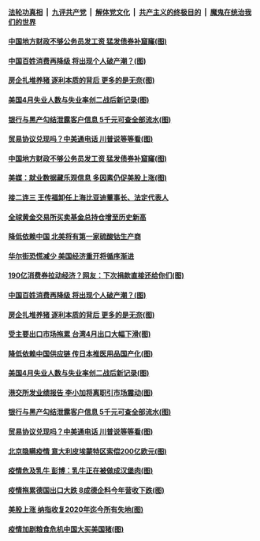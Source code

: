 

####  [法轮功真相](../../../../basic/blob/master/README.md?t=05100002) &nbsp;|&nbsp; [九评共产党](../../../../9ping.md/blob/master/README.md?t=05100002) &nbsp;|&nbsp; [解体党文化](../../../../jtdwh.md/blob/master/README.md?t=05100002)  &nbsp;|&nbsp; [共产主义的终极目的](../../../../gczydzjmd.md/blob/master/README.md?t=05100002) &nbsp;|&nbsp; [魔鬼在统治我们的世界](../../../../mgztzwmdsj.md/blob/master/README.md?t=05100002) 

#### [中国地方财政不够公务员发工资 猛发债券补窟窿(图)](../pages/p5/932705.md?t=05100002) 

#### [中国百姓消费再降级 将出现个人破产潮？(图)](../pages/p5/932609.md?t=05100002) 

#### [房企扎堆养猪 逐利本质的背后 更多的是无奈(图)](../pages/p5/932629.md?t=05100002) 

#### [美国4月失业人数与失业率创二战后新记录(图)](../pages/p5/932587.md?t=05100002) 

#### [银行与黑产勾结泄露客户信息 5千元可查全部流水(图)](../pages/p5/932568.md?t=05100002) 

#### [贸易协议兑现吗？中美通电话 川普说等等看(图)](../pages/p5/932557.md?t=05100002) 

#### [中国地方财政不够公务员发工资 猛发债券补窟窿(图)](../pages/p5/932705.md?t=05100002) 

#### [美媒：就业数据藏乐观信息 多因素仍促美股上涨(图)](../pages/p5/932702.md?t=05100002) 

#### [接二连三 王传福卸任上海比亚迪董事长、法定代表人](../pages/p5/932697.md?t=05100002) 

#### [全球黄金交易所买卖基金总持仓增至历史新高](../pages/p5/932694.md?t=05100002) 

#### [降低依赖中国 北美将有第一家硫酸钴生产商](../pages/p5/932692.md?t=05100002) 

#### [华尔街恐慌减少 美国经济重开将循序渐进](../pages/p5/932690.md?t=05100002) 

#### [190亿消费券拉动经济？网友：下次捐款直接还给你们(图)](../pages/p5/932684.md?t=05100002) 

#### [中国百姓消费再降级 将出现个人破产潮？(图)](../pages/p5/932609.md?t=05100002) 

#### [房企扎堆养猪 逐利本质的背后 更多的是无奈(图)](../pages/p5/932629.md?t=05100002) 

#### [受主要出口市场拖累 台湾4月出口大幅下滑(图)](../pages/p5/932620.md?t=05100002) 

#### [降低依赖中国供应链 传日本推医用品国产化(图)](../pages/p5/932593.md?t=05100002) 

#### [美国4月失业人数与失业率创二战后新记录(图)](../pages/p5/932587.md?t=05100002) 

#### [港交所发业绩报告 李小加将离职引市场震动(图)](../pages/p5/932581.md?t=05100002) 

#### [银行与黑产勾结泄露客户信息 5千元可查全部流水(图)](../pages/p5/932568.md?t=05100002) 

#### [贸易协议兑现吗？中美通电话 川普说等等看(图)](../pages/p5/932557.md?t=05100002) 

#### [北京隐瞒疫情 意大利皮埃蒙特区索偿200亿欧元(图)](../pages/p5/932572.md?t=05100002) 

#### [疫情危及乳牛 彭博：乳牛正在被做成汉堡肉(图)](../pages/p5/932567.md?t=05100002) 

#### [疫情拖累德国出口大跌 8成德企料今年营收下跌(图)](../pages/p5/932562.md?t=05100002) 

#### [美股上涨 纳指收复2020年迄今所有失地(图)](../pages/p5/932554.md?t=05100002) 

#### [疫情加剧粮食危机中国大买美国猪(图)](../pages/p5/932500.md?t=05100002) 

